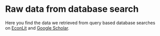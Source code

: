 # Raw data from database search

Here you find the data we retrieved from query based database searches on [EconLit](https://www.aeaweb.org/econlit/) and [Google Scholar](https://scholar.google.com/).
